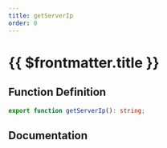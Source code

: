 ```yaml
---
title: getServerIp
order: 0
---
```


# {{ $frontmatter.title }}

## Function Definition

```ts
export function getServerIp(): string;
```

## Documentation

<!--@include: ./parts/getServerIp.md-->
